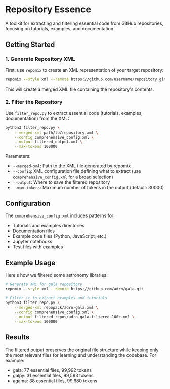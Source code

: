 # Repository Essence

A toolkit for extracting and filtering essential code from GitHub repositories, focusing on tutorials, examples, and documentation.

## Getting Started

### 1. Generate Repository XML

First, use `repomix` to create an XML representation of your target repository:

```bash
repomix --style xml --remote https://github.com/username/repository.git
```

This will create a merged XML file containing the repository's contents.

### 2. Filter the Repository

Use `filter_repo.py` to extract essential code (tutorials, examples, documentation) from the XML:

```bash
python3 filter_repo.py \
    --merged-xml path/to/repository.xml \
    --config comprehensive_config.xml \
    --output filtered_output.xml \
    --max-tokens 100000
```

Parameters:
- `--merged-xml`: Path to the XML file generated by repomix
- `--config`: XML configuration file defining what to extract (use `comprehensive_config.xml` for a broad selection)
- `--output`: Where to save the filtered repository
- `--max-tokens`: Maximum number of tokens in the output (default: 30000)

## Configuration

The `comprehensive_config.xml` includes patterns for:
- Tutorials and examples directories
- Documentation files
- Example code files (Python, JavaScript, etc.)
- Jupyter notebooks
- Test files with examples

## Example Usage

Here's how we filtered some astronomy libraries:

```bash
# Generate XML for gala repository
repomix --style xml --remote https://github.com/adrn/gala.git

# Filter it to extract examples and tutorials
python3 filter_repo.py \
    --merged-xml repopack/adrn-gala.xml \
    --config comprehensive_config.xml \
    --output filtered_repos/adrn-gala.filtered-100k.xml \
    --max-tokens 100000
```

## Results

The filtered output preserves the original file structure while keeping only the most relevant files for learning and understanding the codebase. For example:

- gala: 77 essential files, 99,992 tokens
- galpy: 31 essential files, 99,583 tokens
- agama: 38 essential files, 99,680 tokens
